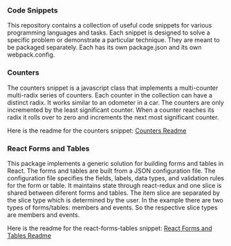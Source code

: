 ### Code Snippets

This repository contains a collection of useful code snippets 
for various programming languages and tasks. Each snippet is 
designed to solve a specific problem or demonstrate a particular technique. 
They are meant to be packaged separately.
Each has its own package.json and its own webpack.config.

### Counters

The counters snippet is a javascript class that implements a
multi-counter multi-radix series of counters.  Each counter in 
the collection can have a distinct radix.  It works similar to
an odometer in a car.  The counters are only incremented by the least
significant counter.  When a counter reaches its radix it rolls
over to zero and increments the next most significant counter.

Here is the readme for the counters snippet:
[Counters Readme](./packages/counters/README.md)

### React Forms and Tables

This package implements a generic solution for building forms and tables
in React.  The forms and tables are built from a JSON configuration file. The configuration file
specifies the fields, labels, data types, and validation rules for the form or table. It maintains
state through react-redux and one slice is shared between 
diferent forms and tables.  The item slice are separated by the slice type
which is determined by the user.  In the example there are 
two types of forms/tables: members and events.  So the respective slice types
are members and events.

Here is the readme for the react-forms-tables snippet:
[React Forms and Tables Readme](./packages/react/form/README.md)
